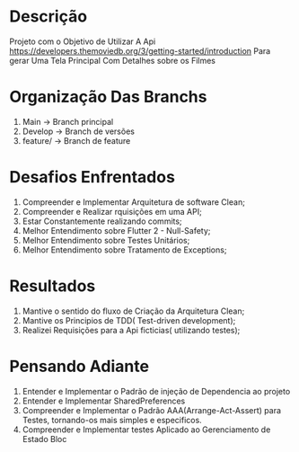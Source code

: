 

# Descrição
Projeto com o Objetivo de Utilizar A Api https://developers.themoviedb.org/3/getting-started/introduction Para gerar Uma Tela Principal Com Detalhes sobre os Filmes

# Organização Das Branchs
 1. Main → Branch principal
 2.  Develop → Branch de versões
 3. feature/<nome da feature> → Branch de feature

# Desafios Enfrentados
 1. Compreender e Implementar Arquitetura de software Clean;
 2. Compreender e Realizar rquisições em uma API;
 3. Estar Constantemente realizando commits;
 4. Melhor Entendimento sobre Flutter 2 - Null-Safety;
 5. Melhor Entendimento sobre Testes Unitários;
 6. Melhor Entendimento sobre Tratamento de Exceptions;

# Resultados
 1. Mantive o sentido do fluxo de Criação da Arquitetura Clean;
 2. Mantive os Principios de TDD( Test-driven development);
 3. Realizei Requisições para a Api ficticias( utilizando testes);

# Pensando Adiante
 1. Entender e Implementar o Padrão de injeção de Dependencia ao projeto
 2. Entender e Implementar SharedPreferences
 3. Compreender e Implementar o Padrão AAA(Arrange-Act-Assert) para Testes, tornando-os mais simples e especificos.
 4. Compreender e Implementar testes Aplicado ao Gerenciamento de Estado Bloc

